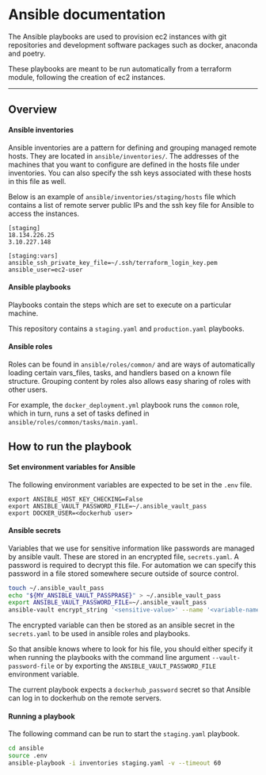 # Ansible documentation

The Ansible playbooks are used to provision ec2 instances with git repositories and development software packages such as docker, anaconda and poetry.

These playbooks are meant to be run automatically from a terraform module, following the creation of ec2 instances.

------------------------------------------

## Overview

#### Ansible inventories

Ansible inventories are a pattern for defining and grouping managed remote hosts. They are located in `ansible/inventories/`. The addresses of the machines that you want to configure are defined in the hosts file under inventories. You can also specify the ssh keys associated with these hosts in this file as well.

Below is an example of `ansible/inventories/staging/hosts` file which contains a list of remote server public IPs and the ssh key file for Ansible to access the instances.

```
[staging]
18.134.226.25
3.10.227.148

[staging:vars]
ansible_ssh_private_key_file=~/.ssh/terraform_login_key.pem
ansible_user=ec2-user
```

#### Ansible playbooks

Playbooks contain the steps which are set to execute on a particular machine.

This repository contains a `staging.yaml` and `production.yaml` playbooks.


#### Ansible roles

Roles can be found in `ansible/roles/common/` and are ways of automatically loading certain vars_files, tasks, and handlers based on a known file structure. Grouping content by roles also allows easy sharing of roles with other users.

For example, the `docker_deployment.yml` playbook runs the `common` role, which in turn, runs a set of tasks defined in `ansible/roles/common/tasks/main.yaml`.


## How to run the playbook

#### Set environment variables for Ansible

The following environment variables are expected to be set in the `.env` file.
```
export ANSIBLE_HOST_KEY_CHECKING=False
export ANSIBLE_VAULT_PASSWORD_FILE=~/.ansible_vault_pass
export DOCKER_USER=<dockerhub user>
```

#### Ansible secrets

Variables that we use for sensitive information like passwords are managed by ansible vault. These are stored in an encrypted file, `secrets.yaml`. A password is required to decrypt this file. For automation we can specify this password in a file stored somewhere secure outside of source control.

```bash
touch ~/.ansible_vault_pass
echo "${MY_ANSIBLE_VAULT_PASSPRASE}" > ~/.ansible_vault_pass
export ANSIBLE_VAULT_PASSWORD_FILE=~/.ansible_vault_pass
ansible-vault encrypt_string '<sensitive-value>' --name '<variable-name>'
```

The encrypted variable can then be stored as an ansible secret in the `secrets.yaml` to be used in ansible roles and playbooks.

So that ansible knows where to look for his file, you should either specify it when running the playbooks with the command line argument `--vault-password-file` or by exporting the `ANSIBLE_VAULT_PASSWORD_FILE` environment variable.

The current playbook expects a `dockerhub_password` secret so that Ansible can log in to dockerhub on the remote servers.


#### Running a playbook

The following command can be run to start the `staging.yaml` playbook. 
```bash
cd ansible
source .env
ansible-playbook -i inventories staging.yaml -v --timeout 60
```
